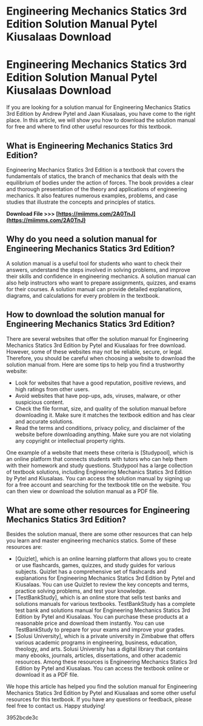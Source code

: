 # Engineering Mechanics Statics 3rd Edition Solution Manual Pytel Kiusalaas Download
  
# Engineering Mechanics Statics 3rd Edition Solution Manual Pytel Kiusalaas Download
     
If you are looking for a solution manual for Engineering Mechanics Statics 3rd Edition by Andrew Pytel and Jaan Kiusalaas, you have come to the right place. In this article, we will show you how to download the solution manual for free and where to find other useful resources for this textbook.
     
## What is Engineering Mechanics Statics 3rd Edition?
     
Engineering Mechanics Statics 3rd Edition is a textbook that covers the fundamentals of statics, the branch of mechanics that deals with the equilibrium of bodies under the action of forces. The book provides a clear and thorough presentation of the theory and applications of engineering mechanics. It also features numerous examples, problems, and case studies that illustrate the concepts and principles of statics.
 
**Download File &gt;&gt;&gt; [https://miimms.com/2A0TnJ](https://miimms.com/2A0TnJ)**


     
## Why do you need a solution manual for Engineering Mechanics Statics 3rd Edition?
     
A solution manual is a useful tool for students who want to check their answers, understand the steps involved in solving problems, and improve their skills and confidence in engineering mechanics. A solution manual can also help instructors who want to prepare assignments, quizzes, and exams for their courses. A solution manual can provide detailed explanations, diagrams, and calculations for every problem in the textbook.
     
## How to download the solution manual for Engineering Mechanics Statics 3rd Edition?
     
There are several websites that offer the solution manual for Engineering Mechanics Statics 3rd Edition by Pytel and Kiusalaas for free download. However, some of these websites may not be reliable, secure, or legal. Therefore, you should be careful when choosing a website to download the solution manual from. Here are some tips to help you find a trustworthy website:
     
- Look for websites that have a good reputation, positive reviews, and high ratings from other users.
- Avoid websites that have pop-ups, ads, viruses, malware, or other suspicious content.
- Check the file format, size, and quality of the solution manual before downloading it. Make sure it matches the textbook edition and has clear and accurate solutions.
- Read the terms and conditions, privacy policy, and disclaimer of the website before downloading anything. Make sure you are not violating any copyright or intellectual property rights.

One example of a website that meets these criteria is [Studypool], which is an online platform that connects students with tutors who can help them with their homework and study questions. Studypool has a large collection of textbook solutions, including Engineering Mechanics Statics 3rd Edition by Pytel and Kiusalaas. You can access the solution manual by signing up for a free account and searching for the textbook title on the website. You can then view or download the solution manual as a PDF file.
     
## What are some other resources for Engineering Mechanics Statics 3rd Edition?
     
Besides the solution manual, there are some other resources that can help you learn and master engineering mechanics statics. Some of these resources are:

- [Quizlet], which is an online learning platform that allows you to create or use flashcards, games, quizzes, and study guides for various subjects. Quizlet has a comprehensive set of flashcards and explanations for Engineering Mechanics Statics 3rd Edition by Pytel and Kiusalaas. You can use Quizlet to review the key concepts and terms, practice solving problems, and test your knowledge.
- [TestBankStudy], which is an online store that sells test banks and solutions manuals for various textbooks. TestBankStudy has a complete test bank and solutions manual for Engineering Mechanics Statics 3rd Edition by Pytel and Kiusalaas. You can purchase these products at a reasonable price and download them instantly. You can use TestBankStudy to prepare for your exams and improve your grades.
- [Solusi University], which is a private university in Zimbabwe that offers various academic programs in engineering, business, education, theology, and arts. Solusi University has a digital library that contains many ebooks, journals, articles, dissertations, and other academic resources. Among these resources is Engineering Mechanics Statics 3rd Edition by Pytel and Kiusalaas. You can access the textbook online or download it as a PDF file.

We hope this article has helped you find the solution manual for Engineering Mechanics Statics 3rd Edition by Pytel and Kiusalaas and some other useful resources for this textbook. If you have any questions or feedback, please feel free to contact us. Happy studying!

 3952bcde3c
 
